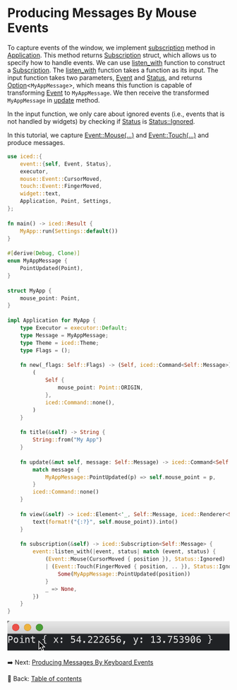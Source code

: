 # Producing Messages By Mouse Events

To capture events of the window, we implement [subscription](https://docs.rs/iced/0.12.1/iced/application/trait.Application.html#method.subscription) method in [Application](https://docs.rs/iced/0.12.1/iced/application/trait.Application.html).
This method returns [Subscription](https://docs.rs/iced/0.12.1/iced/struct.Subscription.html) struct, which allows us to specify how to handle events.
We can use [listen_with](https://docs.rs/iced/0.12.1/iced/event/fn.listen_with.html) function to construct a [Subscription](https://docs.rs/iced/0.12.1/iced/struct.Subscription.html).
The [listen_with](https://docs.rs/iced/0.12.1/iced/event/fn.listen_with.html) function takes a function as its input.
The input function takes two parameters, [Event](https://docs.rs/iced/0.12.1/iced/event/enum.Event.html) and [Status](https://docs.rs/iced/0.12.1/iced/event/enum.Status.html), and returns [Option](https://doc.rust-lang.org/std/option/enum.Option.html)\<`MyAppMessage`>, which means this function is capable of transforming [Event](https://docs.rs/iced/0.12.1/iced/event/enum.Event.html) to `MyAppMessage`.
We then receive the transformed `MyAppMessage` in [update](https://docs.rs/iced/0.12.1/iced/application/trait.Application.html#tymethod.update) method.

In the input function, we only care about ignored events (i.e., events that is not handled by widgets) by checking if [Status](https://docs.rs/iced/0.12.1/iced/widget/canvas/event/enum.Status.html) is [Status::Ignored](https://docs.rs/iced/0.12.1/iced/widget/canvas/event/enum.Status.html#variant.Ignored).

In this tutorial, we capture [Event::Mouse(...)](https://docs.rs/iced/0.12.1/iced/enum.Event.html#variant.Mouse) and [Event::Touch(...)](https://docs.rs/iced/0.12.1/iced/enum.Event.html#variant.Touch) and produce messages.

```rust
use iced::{
    event::{self, Event, Status},
    executor,
    mouse::Event::CursorMoved,
    touch::Event::FingerMoved,
    widget::text,
    Application, Point, Settings,
};

fn main() -> iced::Result {
    MyApp::run(Settings::default())
}

#[derive(Debug, Clone)]
enum MyAppMessage {
    PointUpdated(Point),
}

struct MyApp {
    mouse_point: Point,
}

impl Application for MyApp {
    type Executor = executor::Default;
    type Message = MyAppMessage;
    type Theme = iced::Theme;
    type Flags = ();

    fn new(_flags: Self::Flags) -> (Self, iced::Command<Self::Message>) {
        (
            Self {
                mouse_point: Point::ORIGIN,
            },
            iced::Command::none(),
        )
    }

    fn title(&self) -> String {
        String::from("My App")
    }

    fn update(&mut self, message: Self::Message) -> iced::Command<Self::Message> {
        match message {
            MyAppMessage::PointUpdated(p) => self.mouse_point = p,
        }
        iced::Command::none()
    }

    fn view(&self) -> iced::Element<'_, Self::Message, iced::Renderer<Self::Theme>> {
        text(format!("{:?}", self.mouse_point)).into()
    }

    fn subscription(&self) -> iced::Subscription<Self::Message> {
        event::listen_with(|event, status| match (event, status) {
            (Event::Mouse(CursorMoved { position }), Status::Ignored)
            | (Event::Touch(FingerMoved { position, .. }), Status::Ignored) => {
                Some(MyAppMessage::PointUpdated(position))
            }
            _ => None,
        })
    }
}
```

![Producing messages by mouse events](./pic/producing_messages_by_mouse_events.png)

:arrow_right:  Next: [Producing Messages By Keyboard Events](./producing_messages_by_keyboard_events.md)

:blue_book: Back: [Table of contents](./../README.md)
